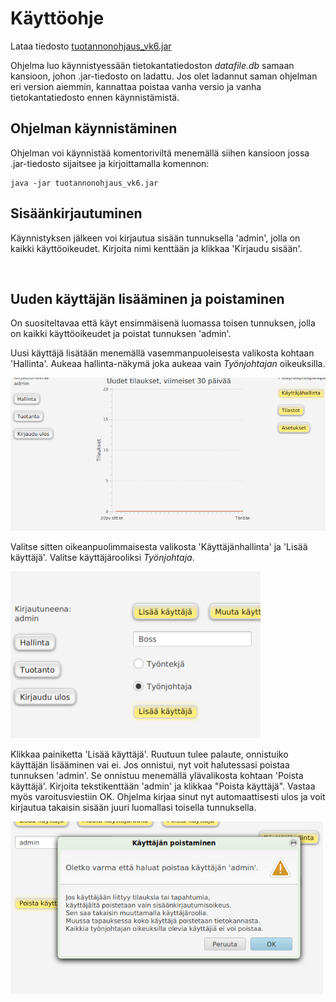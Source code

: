 # Käyttöohje

Lataa tiedosto [tuotannonohjaus_vk6.jar](https://github.com/Skorp7/ot-harjoitustyo/releases/tag/viikko6)

Ohjelma luo käynnistyessään tietokantatiedoston *datafile.db* samaan kansioon, johon .jar-tiedosto on ladattu. Jos olet ladannut saman ohjelman eri version aiemmin, kannattaa poistaa vanha versio ja vanha tietokantatiedosto ennen käynnistämistä.

## Ohjelman käynnistäminen

Ohjelman voi käynnistää komentoriviltä menemällä siihen kansioon jossa .jar-tiedosto sijaitsee ja kirjoittamalla komennon:

```
java -jar tuotannonohjaus_vk6.jar
```

## Sisäänkirjautuminen

Käynnistyksen jälkeen voi kirjautua sisään tunnuksella 'admin', jolla on kaikki käyttöoikeudet. Kirjoita nimi kenttään ja klikkaa 'Kirjaudu sisään'.

<img scr="kuvat/login.png" width=300>

## Uuden käyttäjän lisääminen ja poistaminen

On suositeltavaa että käyt ensimmäisenä luomassa toisen tunnuksen, jolla on kaikki käyttöoikeudet ja poistat tunnuksen 'admin'.

Uusi käyttäjä lisätään menemällä vasemmanpuoleisesta valikosta kohtaan 'Hallinta'. Aukeaa hallinta-näkymä joka aukeaa vain *Työnjohtajan* oikeuksilla.

<img src="kuvat/adduser.png" width=600>

Valitse sitten oikeanpuolimmaisesta valikosta 'Käyttäjänhallinta' ja 'Lisää käyttäjä'. Valitse käyttäjärooliksi *Työnjohtaja*.

<img src="kuvat/adduser_boss.png" width=400>

Klikkaa painiketta 'Lisää käyttäjä'. Ruutuun tulee palaute, onnistuiko käyttäjän lisääminen vai ei.
Jos onnistui, nyt voit halutessasi poistaa tunnuksen 'admin'. Se onnistuu menemällä ylävalikosta kohtaan 'Poista käyttäjä'. Kirjoita tekstikenttään 'admin' ja klikkaa "Poista käyttäjä". Vastaa myös varoitusviestiin OK. Ohjelma kirjaa sinut nyt automaattisesti ulos ja voit kirjautua takaisin sisään juuri luomallasi toisella tunnuksella.

<img src="kuvat/rmuser_alert.png" width=500>

